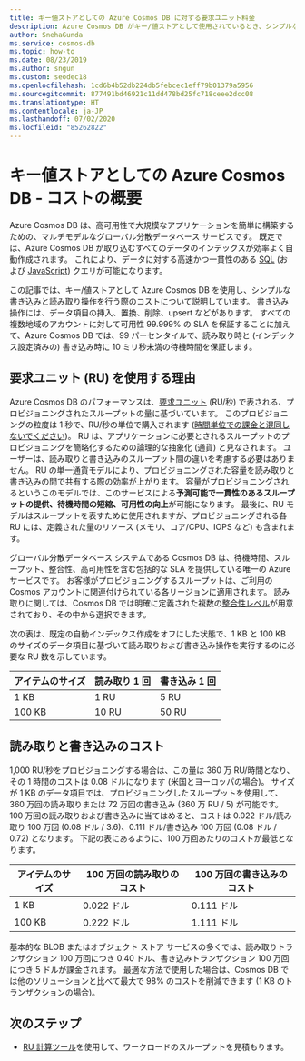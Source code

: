 ```yaml
---
title: キー値ストアとしての Azure Cosmos DB に対する要求ユニット料金
description: Azure Cosmos DB がキー/値ストアとして使用されているとき、シンプルな書き込みと読み取り操作を行う際に発生する要求ユニット料金について説明しています。
author: SnehaGunda
ms.service: cosmos-db
ms.topic: how-to
ms.date: 08/23/2019
ms.author: sngun
ms.custom: seodec18
ms.openlocfilehash: 1cd6b4b52db224db5febcec1eff79b01379a5956
ms.sourcegitcommit: 877491bd46921c11dd478bd25fc718ceee2dcc08
ms.translationtype: HT
ms.contentlocale: ja-JP
ms.lasthandoff: 07/02/2020
ms.locfileid: "85262822"
---
```

# <a name="azure-cosmos-db-as-a-key-value-store--cost-overview"></a>キー値ストアとしての Azure Cosmos DB - コストの概要

Azure Cosmos DB は、高可用性で大規模なアプリケーションを簡単に構築するための、マルチモデルなグローバル分散データベース サービスです。 既定では、Azure Cosmos DB が取り込むすべてのデータのインデックスが効率よく自動作成されます。 これにより、データに対する高速かつ一貫性のある [SQL](how-to-sql-query.md) (および [JavaScript](stored-procedures-triggers-udfs.md)) クエリが可能になります。 

この記事では、キー/値ストアとして Azure Cosmos DB を使用し、シンプルな書き込みと読み取り操作を行う際のコストについて説明しています。 書き込み操作には、データ項目の挿入、置換、削除、upsert などがあります。 すべての複数地域のアカウントに対して可用性 99.999% の SLA を保証することに加えて、Azure Cosmos DB では、99 パーセンタイルで、読み取り時と (インデックス設定済みの) 書き込み時に 10 ミリ秒未満の待機時間を保証します。 

## <a name="why-we-use-request-units-rus"></a>要求ユニット (RU) を使用する理由

Azure Cosmos DB のパフォーマンスは、[要求ユニット](request-units.md) (RU/秒) で表される、プロビジョニングされたスループットの量に基づいています。 このプロビジョニングの粒度は 1 秒で、RU/秒の単位で購入されます ([時間単位での課金と混同しないでください](https://azure.microsoft.com/pricing/details/cosmos-db/))。 RU は、アプリケーションに必要とされるスループットのプロビジョニングを簡略化するための論理的な抽象化 (通貨) と見なされます。 ユーザーは、読み取りと書き込みのスループット間の違いを考慮する必要はありません。 RU の単一通貨モデルにより、プロビジョニングされた容量を読み取りと書き込みの間で共有する際の効率が上がります。 容量がプロビジョニングされるというこのモデルでは、このサービスによる**予測可能で一貫性のあるスループットの提供、待機時間の短縮、可用性の向上**が可能になります。 最後に、RU モデルはスループットを表すために使用されますが、プロビジョニングされる各 RU には、定義された量のリソース (メモリ、コア/CPU、IOPS など) も含まれます。

グローバル分散データベース システムである Cosmos DB は、待機時間、スループット、整合性、高可用性を含む包括的な SLA を提供している唯一の Azure サービスです。 お客様がプロビジョニングするスループットは、ご利用の Cosmos アカウントに関連付けられている各リージョンに適用されます。 読み取りに関しては、Cosmos DB では明確に定義された複数の[整合性レベル](consistency-levels.md)が用意されており、その中から選択できます。 

次の表は、既定の自動インデックス作成をオフにした状態で、1 KB と 100 KB のサイズのデータ項目に基づいて読み取りおよび書き込み操作を実行するのに必要な RU 数を示しています。 

|アイテムのサイズ|読み取り 1 回|書き込み 1 回|
|-------------|------|-------|
|1 KB|1 RU|5 RU|
|100 KB|10 RU|50 RU|

## <a name="cost-of-reads-and-writes"></a>読み取りと書き込みのコスト

1,000 RU/秒をプロビジョニングする場合は、この量は 360 万 RU/時間となり、その 1 時間のコストは 0.08 ドルになります (米国とヨーロッパの場合)。 サイズが 1 KB のデータ項目では、プロビジョニングしたスループットを使用して、360 万回の読み取りまたは 72 万回の書き込み (360 万 RU / 5) が可能です。 100 万回の読み取りおよび書き込みに当てはめると、コストは 0.022 ドル/読み取り 100 万回 (0.08 ドル / 3.6)、0.111 ドル/書き込み 100 万回 (0.08 ドル / 0.72) となります。 下記の表にあるように、100 万回あたりのコストが最低となります。

|アイテムのサイズ|100 万回の読み取りのコスト|100 万回の書き込みのコスト|
|-------------|-------|--------|
|1 KB|0\.022 ドル|0\.111 ドル|
|100 KB|0\.222 ドル|1\.111 ドル|


基本的な BLOB またはオブジェクト ストア サービスの多くでは、読み取りトランザクション 100 万回につき 0.40 ドル、書き込みトランザクション 100 万回につき 5 ドルが課金されます。 最適な方法で使用した場合は、Cosmos DB では他のソリューションと比べて最大で 98% のコストを削減できます (1 KB のトランザクションの場合)。

## <a name="next-steps"></a>次のステップ

* [RU 計算ツール](https://cosmos.azure.com/capacitycalculator/)を使用して、ワークロードのスループットを見積もります。

